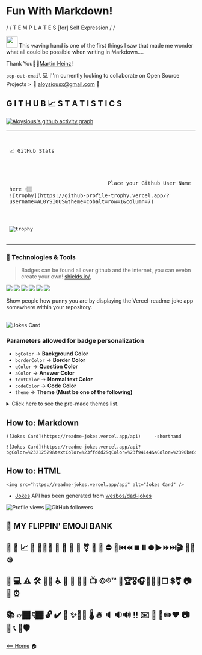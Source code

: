 # Fun With Markdown!

/ /  T E M P L A T E S   [for] Self Expression / /

<img src="https://raw.githubusercontent.com/MartinHeinz/MartinHeinz/master/wave.gif" width="30px"> This waving hand is one of the first things I saw that made me wonder what all  could be possible when writing in Markdown....

Thank You🙏🏾[Martin Heinz](https://github.com/MartinHeinz)!

`pop-out-email` :computer: I''m currently looking to collaborate on Open Source Projects > :email: [aloysiousx@gmail.com](mailto:aloysiousx@gmail.com) :email:

## G I T H U B 📈 S T A T I S T I C S
[![Aloysious's github activity graph](https://activity-graph.herokuapp.com/graph?username=AL0YSI0US&theme=redical)](https://github.com/AL0YSI0US/github-readme-activity-graph)

<table><tr><td>
<pre>

````
📈 GitHub Stats 




                                Place your Github User Name here 👇🏽
![trophy](https://github-profile-trophy.vercel.app/?username=AL0YSI0US&theme=cobalt=row=1&column=7)
                                                      
````

![trophy](https://github-profile-trophy.vercel.app/?username=AL0YSI0US&theme=cobalt=row=1&column=7)
</pre>
</td></tr></table>

### 🔧 Technologies & Tools

> Badges can be found all over github and the internet, you can evebn create your own! [shields.io/](https://shields.io/),

![](https://img.shields.io/badge/OS-Linux-informational?style=flat&logo=linux&logoColor=white&color=2bbc8a) ![](https://img.shields.io/badge/Shell-Bash-informational?style=flat&logo=gnu-bash&logoColor=white&color=2bbc8a)  ![](https://img.shields.io/badge/Code-Vue-informational?style=flat&logo=vue.js&logoColor=white&color=2bbc8a) ![](https://img.shields.io/badge/Tools-Docker-informational?style=flat&logo=docker&logoColor=white&color=2bbc8a) ![](https://img.shields.io/badge/Tools-Red_Hat_OpenShift-informational?style=flat&logo=red-hat-open-shift&logoColor=white&color=2bbc8a) ![](https://img.shields.io/badge/Tools-Kubernetes-informational?style=flat&logo=kubernetes&logoColor=white&color=2bbc8a)

Show people how punny you are by displaying the Vercel-readme-joke app somewhere within your repository.<br><br>

![Jokes Card](https://readme-jokes.vercel.app/api?bgColor=%23073b4c&textColor=%2306d6a0&aColor=%2306d6a0&borderColor=%2306d6a0)

### Parameters allowed for badge personalization
- `bgColor` → **Background Color**
- `borderColor` → **Border Color**
- `qColor` → **Question Color**
- `aColor` → **Answer Color**
- `textColor` → **Normal text Color**
- `codeColor` → **Code Color**
- `theme` → **Theme (Must be one of the following)**
<details>

<summary>Click here to see the pre-made themes list.</summary>
<br/>

- `default`
- `algolia`
- `ayu-mirage`
- `bear`
- `blue-green`
- `blueberry`
- `buefy`
- `calm`
- `cobalt`
- `darcula`
- `daySky`
- `default`
- `dracula`
- `flag-india`
- `gotham`
- `gradientBlue`
- `graywhite`
- `gruvbox`
- `halloween`
- `material-palenight`
- `merko`
- `monokai`
- `nightowl`
- `omni`
- `onedark`
- `pinkish`
- `prussian`
- `radical`
- `react`
- `solarized-dark`
- `solarized-light`
- `solidBlue`
- `synthwave`
- `tokyonight`
- `vue-dark`
- `vue`
- `watermelon`
- `random [randomly selects a theme from above]`
</details>


## How to: Markdown
````
![Jokes Card](https://readme-jokes.vercel.app/api)     -shorthand 

![Jokes Card](https://readme-jokes.vercel.app/api?bgColor=%23212529&textColor=%23ffddd2&qColor=%23f94144&aColor=%2390be6d&borderColor=%23f9c74f&codeColor=%23f9c74f)

````
## How to: HTML

````
<img src="https://readme-jokes.vercel.app/api" alt="Jokes Card" />
````

+ [Jokes](https://github.com/ABSphreak/readme-jokes/blob/master/src/jokes.json) API has been generated from [wesbos/dad-jokes](https://github.com/wesbos/dad-jokes)

![Profile views](https://gpvc.arturio.dev/AL0YSI0US) ![GitHub followers](https://img.shields.io/github/followers/AL0YSI0US.svg?style=social&label=Follow&maxAge=2592000) 


## 🦄 MY FLIPPIN' EMOJI BANK 

💯 🤣 📈 🔘 🚶🏿‍♂️ 🚀 🕺 🚧 💾  ⚧ 💌 🎵 ⛔ 🎦⏮️⏪⏹️⏸️⏺️▶️⏩⏭️🎬 🤝🏼 ⚙️
-

💼 💻 ⚠️ 🛠️ ✊🏾 ♿  📁 💎 🏳️‍🌈 📺 ©️®️™️ 🥇🏆🎖️🎧🎹🧩🎯☐ 💲⚧  📷 💬 ⏰  
-

📚 👉🏾 👇🏾  🔓 ✔️ 🎨 ✨✊🏿 🌡️ 🔥 🔈 🔉🔊 ‼️ ✉️ 🌟 🔧✏️❤️ 📷 🌈 📞 📌🛡️ 
-






[<== Home](README.md) 🏠
